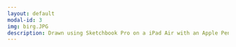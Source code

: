 ```yaml
---
layout: default
modal-id: 3
img: birg.JPG
description: Drawn using Sketchbook Pro on a iPad Air with an Apple Pencil.
---
```

